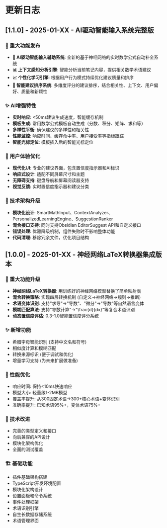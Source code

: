 # 更新日志

## [1.1.0] - 2025-01-XX - AI驱动智能输入系统完整版

### 🚀 重大功能发布
- **🧠 AI驱动智能输入辅助系统**: 全新的基于神经网络的实时数学公式自动补全系统
- **📊 上下文感知分析引擎**: 智能分析当前笔记内容，提供相关数学术语建议
- **📈 个性化学习引擎**: 根据用户行为模式持续优化建议质量和排序
- **🎯 智能建议排序系统**: 多维度评分的建议排序，结合相关性、上下文、用户偏好、质量和新颖性

### ✨ AI增强特性
- **实时响应**: <50ms建议生成速度，智能缓存机制
- **模板生成**: 常用数学公式模板自动生成（分数、积分、矩阵、求和等）
- **多样性平衡**: 确保建议的多样性和相关性
- **性能监控**: 响应时间、缓存命中率、用户接受率等指标跟踪
- **智能光标定位**: 模板插入后的智能光标定位

### 🎨 用户体验优化
- **现代化UI**: 专业的建议界面，包含置信度指示器和AI标识
- **响应式设计**: 适配不同屏幕尺寸和主题
- **无障碍支持**: 键盘导航和屏幕阅读器支持
- **视觉反馈**: 实时置信度指示器和建议分类

### 🔧 技术架构升级
- **模块化设计**: SmartMathInput、ContextAnalyzer、PersonalizedLearningEngine、SuggestionRanker
- **混合接口支持**: 同时支持Obsidian EditorSuggest API和自定义接口
- **错误处理**: 优雅降级机制，组件失败时不影响整体功能
- **代码清理**: 移除冗余文件，优化项目结构

## [1.0.0] - 2025-01-XX - 神经网络LaTeX转换器集成版本

### 🧠 重大功能升级
- **神经网络LaTeX转换器**: 用训练好的神经网络模型替换了简单映射表
- **混合转换策略**: 实现四层转换机制 (自定义→神经网络→规则→推断)
- **术语变体识别**: 支持"求导"→"导数"、"微分"→"导数"等自然语言变体
- **模糊匹配算法**: 支持"导数计算"→"\frac{d}{dx}"等复合术语识别
- **动态置信度评估**: 0.3-1.0智能置信度评分系统

### ✨ 新增功能
- 希腊字母智能识别 (支持中文名和符号)
- 相似度计算和模糊匹配
- 转换来源标识 (便于调试和优化)
- 增量学习支持 (为未来扩展做准备)

### 🚀 性能优化
- 响应时间: 保持<10ms快速响应
- 模型大小: 轻量级1-2MB模型
- 覆盖率提升: 从300固定术语→300+核心术语+变体识别
- 准确率提升: 已知术语95%+，变体术语75%+

### 🔧 技术改进
- 完善的类型定义和接口
- 向后兼容的API设计
- 模块化架构优化
- 全面的测试覆盖

### 🏗️ 基础功能
- 插件基础架构搭建
- TypeScript开发环境配置
- 模块化架构设计
- 设置面板和命令系统
- 事件处理框架
- 术语识别引擎
- 自生长数据存储系统
- 术语管理界面